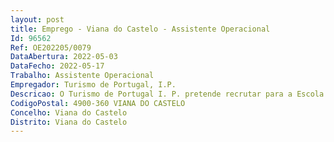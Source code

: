 ```yaml
--- 
layout: post
title: Emprego - Viana do Castelo - Assistente Operacional
Id: 96562
Ref: OE202205/0079
DataAbertura: 2022-05-03
DataFecho: 2022-05-17
Trabalho: Assistente Operacional
Empregador: Turismo de Portugal, I.P.
Descricao: O Turismo de Portugal I. P. pretende recrutar para a Escola de Hotelaria e Turismo de Viana do Castelo, em regime de mobilidade interna, um assistente operacional para desempenhar a seguintes funções   Receção e controlo dos bens e seu acondicionamento  Atendimento às secções internas para distribuição de matérias primas e outros bens  Colaboração nas atividades de manutenção geral da escola, designadamente o Identificar avarias e reparar ou substituir automatismoso Aplicar reparações de mecânica geralo Aplicar ações de pequena reparação em eletricidade, sistemas e motores elétricoso Aplicar ações de pequenas reparações na estrutura edificada, canalizações de água, esgoto, ar condicionado e equipamentos associados.o Identificar os materiais e as ferramentas a utilizar em função do tipo de intervenção.o Identificar as caraterísticas e os princípios de funcionamento de dispositivos auxiliares.o Utilizar as técnicas de instalação e regulação de equipamentos mecânicos, pneumáticos e hidráulicos.o Utilizar as técnicas de instalação e regulação de dispositivos auxiliares.o Utilizar as técnicas de organização e planeamento da manutenção.o Utilizar as técnicas de manutenção preventiva de equipamentos mecânicos, pneumáticos e hidráulicos.o Utilizar as técnicas de reparação de equipamentos mecânicos, pneumáticos e hidráulicos.o Utilizar a documentação técnica respeitante ao registo da atividade desenvolvida.o Aplicar as normas e os procedimentos de segurança, higiene, saúde e de proteção do ambiente respeitantes à atividade profissional.  Apoio na realização de deslocações em serviço.
CodigoPostal: 4900-360 VIANA DO CASTELO
Concelho: Viana do Castelo
Distrito: Viana do Castelo
--- 
```

